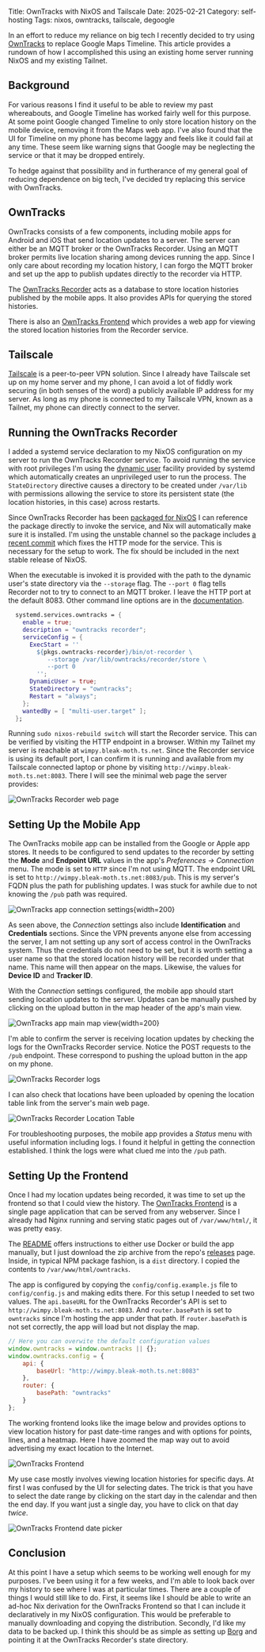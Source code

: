 Title: OwnTracks with NixOS and Tailscale
Date: 2025-02-21
Category: self-hosting
Tags: nixos, owntracks, tailscale, degoogle

In an effort to reduce my reliance on big tech I recently decided to
try using [OwnTracks](https://owntracks.org/) to replace Google Maps
Timeline. This article provides a rundown of how I accomplished this
using an existing home server running NixOS and my existing Tailnet.


## Background

For various reasons I find it useful to be able to review my past
whereabouts, and Google Timeline has worked fairly well for this
purpose. At some point Google changed Timeline to only store location
history on the mobile device, removing it from the Maps web app. I've
also found that the UI for Timeline on my phone has become laggy and
feels like it could fail at any time. These seem like warning signs
that Google may be neglecting the service or that it may be dropped
entirely.

To hedge against that possibility and in furtherance of my general
goal of reducing dependence on big tech, I've decided try replacing
this service with OwnTracks.

## OwnTracks

OwnTracks consists of a few components, including mobile apps for
Android and iOS that send location updates to a server. The server can
either be an MQTT broker or the OwnTracks Recorder. Using an MQTT
broker permits live location sharing among devices running the
app. Since I only care about recording my location history, I can
forgo the MQTT broker and set up the app to publish updates directly
to the recorder via HTTP.

The [OwnTracks
Recorder](https://owntracks.org/booklet/clients/recorder/) acts as a
database to store location histories published by the mobile apps. It
also provides APIs for querying the stored histories.

There is also an [OwnTracks
Frontend](https://github.com/owntracks/frontend) which provides a web
app for viewing the stored location histories from the Recorder
service.

## Tailscale

[Tailscale](https://tailscale.com/) is a peer-to-peer VPN
solution. Since I already have Tailscale set up on my home server and
my phone, I can avoid a lot of fiddly work securing (in both senses of
the word) a publicly available IP address for my server. As long as my
phone is connected to my Tailscale VPN, known as a Tailnet, my phone
can directly connect to the server.

## Running the OwnTracks Recorder

I added a systemd service declaration to my NixOS configuration on my
server to run the OwnTracks Recorder service. To avoid running the
service with root privileges I'm using the [dynamic
user](https://noise.getoto.net/2017/10/06/dynamic-users-with-systemd/)
facility provided by systemd which automatically creates an
unprivileged user to run the process. The `StateDirectory` directive
causes a directory to be created under `/var/lib` with permissions
allowing the service to store its persistent state (the location
histories, in this case) across restarts.

Since OwnTracks Recorder has been [packaged for
NixOS](https://github.com/NixOS/nixpkgs/blob/nixos-unstable/pkgs/by-name/ow/owntracks-recorder/package.nix)
I can reference the package directly to invoke the service, and Nix
will automatically make sure it is installed. I'm using the unstable
channel so the package includes [a recent
commit](https://github.com/NixOS/nixpkgs/commit/7ebad821473c78c7cfdf17ecf9f9be91d2455d81)
which fixes the HTTP mode for the service. This is necessary for the
setup to work. The fix should be included in the next stable release
of NixOS.

When the executable is invoked it is provided with the path to the
dynamic user's state directory via the `--storage` flag. The `--port
0` flag tells Recorder not to try to connect to an MQTT broker. I
leave the HTTP port at the default 8083. Other command line options
are in the
[documentation](https://github.com/owntracks/recorder?tab=readme-ov-file#ot-recorder-options).

```nix
  systemd.services.owntracks = {
    enable = true;
    description = "owntracks recorder";
    serviceConfig = {
      ExecStart = ''
        ${pkgs.owntracks-recorder}/bin/ot-recorder \
           --storage /var/lib/owntracks/recorder/store \
           --port 0
        '';
      DynamicUser = true;
      StateDirectory = "owntracks";
      Restart = "always";
    };
    wantedBy = [ "multi-user.target" ];
  };
```

Running `sudo nixos-rebuild switch` will start the Recorder
service. This can be verified by visiting the HTTP endpoint in a
browser. Within my Tailnet my server is reachable at
`wimpy.bleak-moth.ts.net`. Since the Recorder service is using its
default port, I can confirm it is running and available from my
Tailscale connected laptop or phone by visiting
`http://wimpy.bleak-moth.ts.net:8083`. There I will see the minimal
web page the server provides:

![OwnTracks Recorder web page](images/owntracks-recorder-page.png)

## Setting Up the Mobile App

The OwnTracks mobile app can be installed from the Google or Apple app
stores. It needs to be configured to send updates to the recorder by
setting the **Mode** and **Endpoint URL** values in the app's
*Preferences -> Connection* menu. The mode is set to `HTTP` since I'm
not using MQTT. The endpoint URL is set to
`http://wimpy.bleak-moth.ts.net:8083/pub`. This is my server's FQDN
plus the path for publishing updates. I was stuck for awhile due to
not knowing the `/pub` path was required.

![OwnTracks app connection
settings](images/owntracks-connection.png){width=200}

As seen above, the *Connection* settings also include
**Identification** and **Credentials** sections. Since the VPN
prevents anyone else from accessing the server, I am not setting up
any sort of access control in the OwnTracks system. Thus the
credentials do not need to be set, but it is worth setting a user name
so that the stored location history will be recorded under that
name. This name will then appear on the maps. Likewise, the values for
**Device ID** and **Tracker ID**.

With the *Connection* settings configured, the mobile app should start
sending location updates to the server. Updates can be manually pushed
by clicking on the upload button in the map header of the app's main
view.

![OwnTracks app main map view](images/owntracks-map-view.png){width=200}

I'm able to confirm the server is receiving location updates by
checking the logs for the OwnTracks Recorder service. Notice the POST
requests to the `/pub` endpoint. These correspond to pushing the
upload button in the app on my phone.

![OwnTracks Recorder logs](images/owntracks-logs.png)

I can also check that locations have been uploaded by opening the
location table link from the server's main web page.

![OwnTracks Recorder Location
Table](images/owntracks-recorder-location-table.png)

For troubleshooting purposes, the mobile app provides a *Status* menu
with useful information including logs. I found it helpful in getting
the connection established. I think the logs were what clued me into
the `/pub` path.

## Setting Up the Frontend

Once I had my location updates being recorded, it was time to set up
the frontend so that I could view the history. The [OwnTracks
Frontend](https://github.com/owntracks/frontend) is a single page
application that can be served from any webserver. Since I already had
Nginx running and serving static pages out of `/var/www/html/`, it was
pretty easy.

The
[README](https://github.com/owntracks/frontend/blob/main/README.md)
offers instructions to either use Docker or build the app manually,
but I just download the zip archive from the repo's
[releases](https://github.com/owntracks/frontend/releases)
page. Inside, in typical NPM package fashion, is a `dist` directory. I
copied the contents to `/var/www/html/owntracks`.

The app is configured by copying the `config/config.example.js` file
to `config/config.js` and making edits there. For this setup I needed
to set two values. The `api.baseURL` for the OwnTracks Recorder's API
is set to `http://wimpy.bleak-moth.ts.net:8083`. And `router.basePath`
is set to `owntracks` since I'm hosting the app under that path. If
`router.basePath` is not set correctly, the app will load but not
display the map. 

```javascript
// Here you can overwite the default configuration values
window.owntracks = window.owntracks || {};
window.owntracks.config = {
    api: {
        baseUrl: "http://wimpy.bleak-moth.ts.net:8083"
    },
    router: {
        basePath: "owntracks"
    }
};
```

The working frontend looks like the image below and provides options
to view location history for past date-time ranges and with
options for points, lines, and a heatmap. Here I have zoomed the map
way out to avoid advertising my exact location to the Internet.

![OwnTracks Frontend](images/owntracks-frontend.png)

My use case mostly involves viewing location histories for specific
days. At first I was confused by the UI for selecting dates. The trick
is that you have to select the date range by clicking on the start day
in the calendar and then the end day. If you want just a single day,
you have to click on that day *twice*.

![OwnTracks Frontend date picker](images/owntracks-frontend-date-picker.png)

## Conclusion

At this point I have a setup which seems to be working well enough for
my purposes. I've been using it for a few weeks, and I'm able to look
back over my history to see where I was at particular times. There are
a couple of things I would still like to do. First, it seems
like I should be able to write an ad-hoc Nix derivation for the
OwnTracks Frontend so that I can include it declaratively in my NixOS
configuration. This would be preferable to manually downloading and
copying the distribution. Secondly, I'd like my data to be backed
up. I think this should be as simple as setting up
[Borg](https://www.borgbackup.org/) and pointing it at the OwnTracks
Recorder's state directory.
